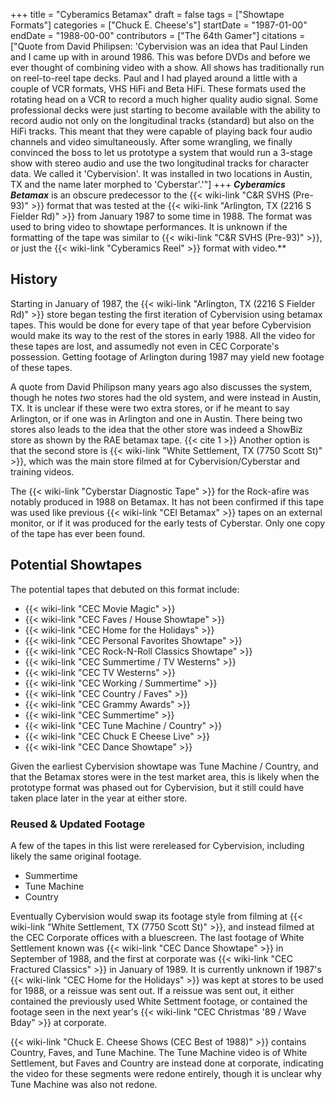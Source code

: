 +++
title = "Cyberamics Betamax"
draft = false
tags = ["Showtape Formats"]
categories = ["Chuck E. Cheese's"]
startDate = "1987-01-00"
endDate = "1988-00-00"
contributors = ["The 64th Gamer"]
citations = ["Quote from David Philipsen: 'Cybervision was an idea that Paul Linden and I came up with in around 1986. This was before DVDs and before we ever thought of combining video with a show. All shows has traditionally run on reel-to-reel tape decks. Paul and I had played around a little with a couple of VCR formats, VHS HiFi and Beta HiFi. These formats used the rotating head on a VCR to record a much higher quality audio signal. Some professional decks were just starting to become available with the ability to record audio not only on the longitudinal tracks (standard) but also on the HiFi tracks. This meant that they were capable of playing back four audio channels and video simultaneously. After some wrangling, we finally convinced the boss to let us prototype a system that would run a 3-stage show with stereo audio and use the two longitudinal tracks for character data. We called it 'Cybervision'. It was installed in two locations in Austin, TX and the name later morphed to 'Cyberstar'.'"]
+++
***Cyberamics Betamax*** is an obscure predecessor to the {{< wiki-link "C&R SVHS (Pre-93)" >}} format that was tested at the {{< wiki-link "Arlington, TX (2216 S Fielder Rd)" >}} from January 1987 to some time in 1988.
The format was used to bring video to showtape performances. It is unknown if the formatting of the tape was similar to {{< wiki-link "C&R SVHS (Pre-93)" >}}, or just the {{< wiki-link "Cyberamics Reel" >}} format with video.**

## History

Starting in January of 1987, the {{< wiki-link "Arlington, TX (2216 S Fielder Rd)" >}} store began testing the first iteration of Cybervision using betamax tapes. This would be done for every tape of that year before Cybervision would make its way to the rest of the stores in early 1988. All the video for these tapes are lost, and assumedly not even in CEC Corporate's possession. Getting footage of Arlington during 1987 may yield new footage of these tapes.

A quote from David Philipson many years ago also discusses the system, though he notes *two* stores had the old system, and were instead in Austin, TX. It is unclear if these were two extra stores, or if he meant to say Arlington, or if one was in Arlington and one in Austin. There being two stores also leads to the idea that the other store was indeed a ShowBiz store as shown by the RAE betamax tape. {{< cite 1 >}} Another option is that the second store is {{< wiki-link "White Settlement, TX (7750 Scott St)" >}}, which was the main store filmed at for Cybervision/Cyberstar and training videos.

The {{< wiki-link "Cyberstar Diagnostic Tape" >}} for the Rock-afire was notably produced in 1988 on Betamax. It has not been confirmed if this tape was used like previous {{< wiki-link "CEI Betamax" >}} tapes on an external monitor, or if it was produced for the early tests of Cyberstar. Only one copy of the tape has ever been found.

## Potential Showtapes
The potential tapes that debuted on this format include:
- {{< wiki-link "CEC Movie Magic" >}}
- {{< wiki-link "CEC Faves / House Showtape" >}}
- {{< wiki-link "CEC Home for the Holidays" >}}
- {{< wiki-link "CEC Personal Favorites Showtape" >}}
- {{< wiki-link "CEC Rock-N-Roll Classics Showtape" >}}
- {{< wiki-link "CEC Summertime / TV Westerns" >}}
- {{< wiki-link "CEC TV Westerns" >}}
- {{< wiki-link "CEC Working / Summertime" >}}
- {{< wiki-link "CEC Country / Faves" >}}
- {{< wiki-link "CEC Grammy Awards" >}}
- {{< wiki-link "CEC Summertime" >}}
- {{< wiki-link "CEC Tune Machine / Country" >}}
- {{< wiki-link "CEC Chuck E Cheese Live" >}}
- {{< wiki-link "CEC Dance Showtape" >}}

Given the earliest Cybervision showtape was Tune Machine / Country, and that the Betamax stores were in the test market area, this is likely when the prototype format was phased out for Cybervision, but it still could have taken place later in the year at either store.

### Reused & Updated Footage

A few of the tapes in this list were rereleased for Cybervision, including likely the same original footage.

- Summertime
- Tune Machine
- Country

Eventually Cybervision would swap its footage style from filming at {{< wiki-link "White Settlement, TX (7750 Scott St)" >}}, and instead filmed at the CEC Corporate offices with a bluescreen. The last footage of White Settlement known was {{< wiki-link "CEC Dance Showtape" >}} in September of 1988, and the first at corporate was {{< wiki-link "CEC Fractured Classics" >}} in January of 1989. It is currently unknown if 1987's {{< wiki-link "CEC Home for the Holidays" >}} was kept at stores to be used for 1988, or a reissue was sent out. If a reissue was sent out, it either contained the previously used White Settment footage, or contained the footage seen in the next year's {{< wiki-link "CEC Christmas '89 / Wave Bday" >}} at corporate.

{{< wiki-link "Chuck E. Cheese Shows (CEC Best of 1988)" >}} contains Country, Faves, and Tune Machine. The Tune Machine video is of White Settlement, but Faves and Country are instead done at corporate, indicating the video for these segments were redone entirely, though it is unclear why Tune Machine was also not redone.

